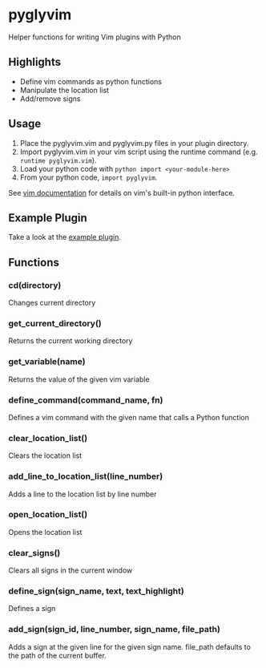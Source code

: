 # pyglyvim

Helper functions for writing Vim plugins with Python

## Highlights
* Define vim commands as python functions
* Manipulate the location list
* Add/remove signs

## Usage
1. Place the pyglyvim.vim and pyglyvim.py files in your plugin directory.
2. Import pyglyvim.vim in your vim script using the runtime command (e.g. `runtime pyglyvim.vim`).
3. Load your python code with `python import <your-module-here>`
4. From your python code, `import pyglyvim`.

See [vim documentation](http://vimdoc.sourceforge.net/htmldoc/if_pyth.html) for details on vim's built-in python interface.

## Example Plugin
Take a look at the [example plugin](./pyglyvimExample/).

## Functions

### cd(directory)
Changes current directory

### get_current_directory()
Returns the current working directory

### get_variable(name)
Returns the value of the given vim variable

### define_command(command_name, fn)
Defines a vim command with the given name that calls a Python function

### clear_location_list()
Clears the location list

### add_line_to_location_list(line_number)
Adds a line to the location list by line number

### open_location_list()
Opens the location list

### clear_signs()
Clears all signs in the current window

### define_sign(sign_name, text, text_highlight)
Defines a sign

### add_sign(sign_id, line_number, sign_name, file_path)
Adds a sign at the given line for the given sign name. file_path defaults to the path of the current buffer.
